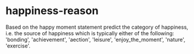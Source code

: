 # happiness-reason
Based on the happy moment statement predict the category of happiness, i.e. the source of happiness which is typically either of the following: 'bonding', 'achievement', 'aection', 'leisure', 'enjoy_the_moment', 'nature', 'exercise'. 
